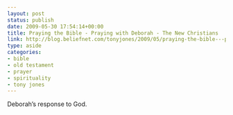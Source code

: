 ```yaml
---
layout: post
status: publish
date: 2009-05-30 17:54:14+00:00
title: Praying the Bible - Praying with Deborah - The New Christians
link: http://blog.beliefnet.com/tonyjones/2009/05/praying-the-bible---praying-wi.html
type: aside
categories:
- bible
- old testament
- prayer
- spirituality
- tony jones
---
```


Deborah’s response to God.
